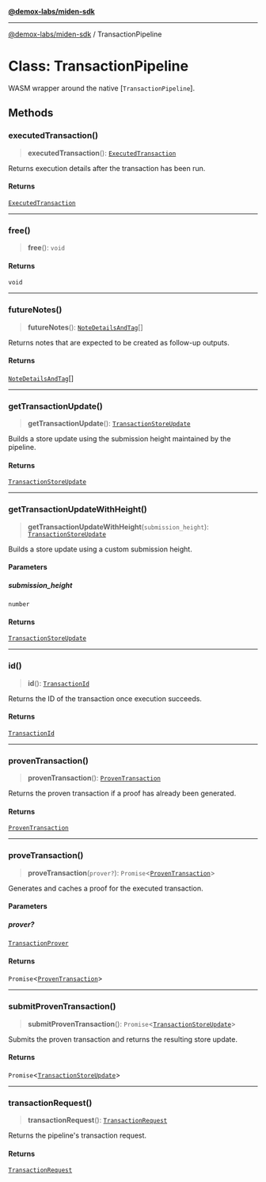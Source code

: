 [**@demox-labs/miden-sdk**](../README.md)

***

[@demox-labs/miden-sdk](../README.md) / TransactionPipeline

# Class: TransactionPipeline

WASM wrapper around the native [`TransactionPipeline`].

## Methods

### executedTransaction()

> **executedTransaction**(): [`ExecutedTransaction`](ExecutedTransaction.md)

Returns execution details after the transaction has been run.

#### Returns

[`ExecutedTransaction`](ExecutedTransaction.md)

***

### free()

> **free**(): `void`

#### Returns

`void`

***

### futureNotes()

> **futureNotes**(): [`NoteDetailsAndTag`](NoteDetailsAndTag.md)[]

Returns notes that are expected to be created as follow-up outputs.

#### Returns

[`NoteDetailsAndTag`](NoteDetailsAndTag.md)[]

***

### getTransactionUpdate()

> **getTransactionUpdate**(): [`TransactionStoreUpdate`](TransactionStoreUpdate.md)

Builds a store update using the submission height maintained by the pipeline.

#### Returns

[`TransactionStoreUpdate`](TransactionStoreUpdate.md)

***

### getTransactionUpdateWithHeight()

> **getTransactionUpdateWithHeight**(`submission_height`): [`TransactionStoreUpdate`](TransactionStoreUpdate.md)

Builds a store update using a custom submission height.

#### Parameters

##### submission\_height

`number`

#### Returns

[`TransactionStoreUpdate`](TransactionStoreUpdate.md)

***

### id()

> **id**(): [`TransactionId`](TransactionId.md)

Returns the ID of the transaction once execution succeeds.

#### Returns

[`TransactionId`](TransactionId.md)

***

### provenTransaction()

> **provenTransaction**(): [`ProvenTransaction`](ProvenTransaction.md)

Returns the proven transaction if a proof has already been generated.

#### Returns

[`ProvenTransaction`](ProvenTransaction.md)

***

### proveTransaction()

> **proveTransaction**(`prover?`): `Promise`\<[`ProvenTransaction`](ProvenTransaction.md)\>

Generates and caches a proof for the executed transaction.

#### Parameters

##### prover?

[`TransactionProver`](TransactionProver.md)

#### Returns

`Promise`\<[`ProvenTransaction`](ProvenTransaction.md)\>

***

### submitProvenTransaction()

> **submitProvenTransaction**(): `Promise`\<[`TransactionStoreUpdate`](TransactionStoreUpdate.md)\>

Submits the proven transaction and returns the resulting store update.

#### Returns

`Promise`\<[`TransactionStoreUpdate`](TransactionStoreUpdate.md)\>

***

### transactionRequest()

> **transactionRequest**(): [`TransactionRequest`](TransactionRequest.md)

Returns the pipeline's transaction request.

#### Returns

[`TransactionRequest`](TransactionRequest.md)
